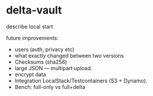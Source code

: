 # delta-vault

describe local start

future improvements:
- users (auth, privacy etc)
- what exactly changed between two versions
- Checksums (sha256) 
- large JSON — multipart upload.
- encrypt data
- Integration LocalStack/Testcontainers (S3 + Dynamo).
- Bench: full-only vs full+delta